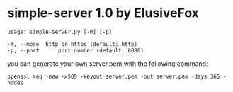 # simple-server 1.0 by ElusiveFox
```
usage: simple-server.py [-m] [-p]

-m, --mode 	http or https (default: http)
-p, --port  	port number (default: 8080)
```
you can generate your own server.pem with the following command:
```
openssl req -new -x509 -keyout server.pem -out server.pem -days 365 -nodes
```
  
